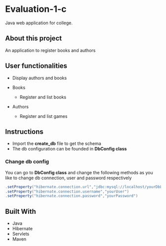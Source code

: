 # Evaluation-1-c

Java web application for college.

## About this project

An application to register books and authors

## User functionalities

- Display authors and books

- Books
    - Register and list books

- Authors 
    - Register and list games

## Instructions

- Import the **create_db** file to get the schema
- The db configuration can be founded in **DbConfig class**

### Change db config

You can go to **DbConfig class** and change the following methods as you like to change db connection, user and password respectively

``` java
.setProperty("hibernate.connection.url","jdbc:mysql://localhost/yourDbLocation?autoReconnect=true&useSSL=false")
.setProperty("hibernate.connection.username","yourUser")
.setProperty("hibernate.connection.password","yourPassword")
```

## Built With
- Java
- Hibernate
- Servlets
- Maven


